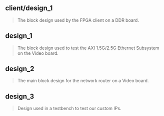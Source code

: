 ## client/design_1
> The block design used by the FPGA client on a DDR board.

## design_1
> The block design used to test the AXI 1.5G/2.5G Ethernet Subsystem on the Video board. 

## design_2
> The main block design for the network router on a Video board.

## design_3
> Design used in a testbench to test our custom IPs.